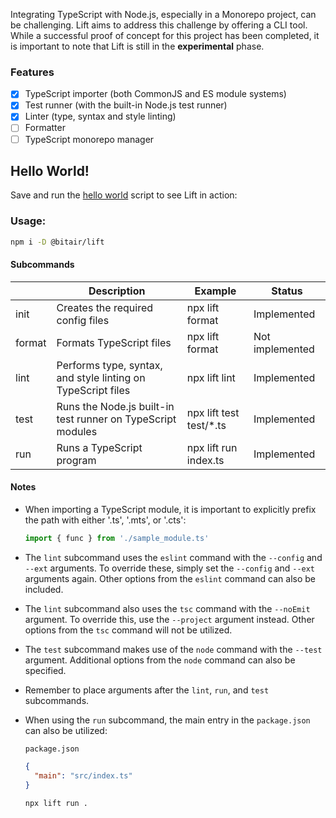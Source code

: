 Integrating TypeScript with Node.js, especially in a Monorepo project, can be challenging. Lift aims to address this challenge by offering a CLI tool. While a successful proof of concept for this project has been completed, it is important to note that Lift is still in the **experimental** phase.

### Features

- [x] TypeScript importer (both CommonJS and ES module systems)
- [x] Test runner (with the built-in Node.js test runner)
- [x] Linter (type, syntax and style linting)
- [ ] Formatter
- [ ] TypeScript monorepo manager

## Hello World!

Save and run the [hello world](./scripts/hello_world.sh) script to see Lift in action:

### Usage:

```bash
npm i -D @bitair/lift
```

#### Subcommands

|        | Description                                                  | Example                  | Status          |
| ------ | ------------------------------------------------------------ | ------------------------ | --------------- |
| init   | Creates the required config files                            | npx lift format          | Implemented     |
| format | Formats TypeScript files                                     | npx lift format          | Not implemented |
| lint   | Performs type, syntax, and style linting on TypeScript files | npx lift lint            | Implemented     |
| test   | Runs the Node.js built-in test runner on TypeScript modules  | npx lift test test/\*.ts | Implemented     |
| run    | Runs a TypeScript program                                    | npx lift run index.ts    | Implemented     |

#### Notes
- When importing a TypeScript module, it is important to explicitly prefix the path with either '.ts', '.mts', or '.cts':

  ```typescript
  import { func } from './sample_module.ts'
  ```

- The `lint` subcommand uses the `eslint` command with the `--config` and `--ext` arguments. To override these, simply set the `--config` and `--ext` arguments again. Other options from the `eslint` command can also be included.

- The `lint` subcommand also uses the `tsc` command with the `--noEmit` argument. To override this, use the `--project` argument instead. Other options from the `tsc` command will not be utilized.

- The `test` subcommand makes use of the `node` command with the `--test` argument. Additional options from the `node` command can also be specified.
- Remember to place arguments after the `lint`, `run`, and `test` subcommands.

- When using the `run` subcommand, the main entry in the `package.json` can also be utilized:

  `package.json`

  ```json
  {
    "main": "src/index.ts"
  }
  ```

  ```bash
  npx lift run .
  ```

